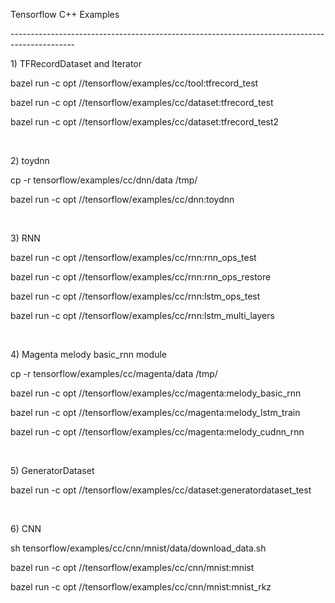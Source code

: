 <p>Tensorflow C++ Examples</p>
<p>----------------------------------------------------------------------------------------------</p>
<p>1) TFRecordDataset and Iterator</p>
<p>bazel run -c opt //tensorflow/examples/cc/tool:tfrecord_test</p>
<p>bazel run -c opt //tensorflow/examples/cc/dataset:tfrecord_test</p>
<p>bazel run -c opt //tensorflow/examples/cc/dataset:tfrecord_test2</p>
<br/>
<p>2) toydnn</p>
<p>cp -r tensorflow/examples/cc/dnn/data /tmp/</p>
<p>bazel run -c opt //tensorflow/examples/cc/dnn:toydnn</p>
<br/>
<p>3) RNN</p>
<p>bazel run -c opt //tensorflow/examples/cc/rnn:rnn_ops_test</p>
<p>bazel run -c opt //tensorflow/examples/cc/rnn:rnn_ops_restore</p>
<p>bazel run -c opt //tensorflow/examples/cc/rnn:lstm_ops_test</p>
<p>bazel run -c opt //tensorflow/examples/cc/rnn:lstm_multi_layers</p>
<br/>
<p>4) Magenta melody basic_rnn module</p>
<p>cp -r tensorflow/examples/cc/magenta/data /tmp/</p>
<p>bazel run -c opt //tensorflow/examples/cc/magenta:melody_basic_rnn</p>
<p>bazel run -c opt //tensorflow/examples/cc/magenta:melody_lstm_train</p>
<p>bazel run -c opt //tensorflow/examples/cc/magenta:melody_cudnn_rnn</p>
<br/>
<p>5) GeneratorDataset</p>
<p>bazel run -c opt //tensorflow/examples/cc/dataset:generatordataset_test</p> 
<br/>
<p>6) CNN</p>
<p>sh tensorflow/examples/cc/cnn/mnist/data/download_data.sh</p>
<p>bazel run -c opt //tensorflow/examples/cc/cnn/mnist:mnist</p> 
<p>bazel run -c opt //tensorflow/examples/cc/cnn/mnist:mnist_rkz</p> 
